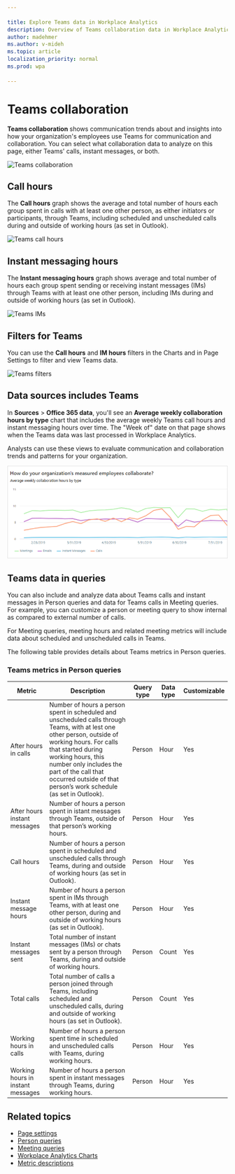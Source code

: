 ```yaml
---

title: Explore Teams data in Workplace Analytics
description: Overview of Teams collaboration data in Workplace Analytics
author: madehmer
ms.author: v-mideh
ms.topic: article
localization_priority: normal 
ms.prod: wpa

---
```


# Teams collaboration

**Teams collaboration** shows communication trends about and insights into how your organization's employees use Teams for communication and collaboration. You can select what collaboration data to analyze on this page, either Teams' calls, instant messages, or both.

![Teams collaboration](../images/wpa/use/teams-explore.png)
<!-- 1/25 not linked from any of the recommendations, can't guess page link, asking dev for it
## Access to Teams collaboration

**Teams collaboration** data is available through the recommendations within **See your insights** in the **Take action** section of a related insight. However, you can also go to [Teams collaboration](https://workplaceanalytics.office.com/Home/OrganizationalResiliency) to view it in Workplace Analytics.-->

## Call hours

The **Call hours** graph shows the average and total number of hours each group spent in calls with at least one other person, as either initiators or participants, through Teams, including scheduled and unscheduled calls during and outside of working hours (as set in Outlook).

![Teams call hours](../images/wpa/use/teams-explore-calls.png)

## Instant messaging hours

The **Instant messaging hours** graph shows average and total number of hours each group spent sending or receiving instant messages (IMs) through Teams with at least one other person, including IMs during and outside of working hours (as set in Outlook).

![Teams IMs](../images/wpa/use/teams-explore-ims.png)

## Filters for Teams

You can use the **Call hours** and **IM hours** filters in the Charts and in Page Settings to filter and view Teams data.

![Teams filters](../images/wpa/use/teams-filters.png)

## Data sources includes Teams

In **Sources** > **Office 365 data**, you'll see an **Average weekly collaboration hours by type** chart that includes the average weekly Teams call hours and instant messaging hours over time. The "Week of" date on that page shows when the Teams data was last processed in Workplace Analytics.

Analysts can use these views to evaluate communication and collaboration trends and patterns for your organization.

![Teams summary in Data sources](../images/wpa/Use/teams-data.png)

## Teams data in queries

You can also include and analyze data about Teams calls and instant messages in Person queries and data for Teams calls in Meeting queries. For example, you can customize a person or meeting query to show internal as compared to external number of calls.

For Meeting queries, meeting hours and related meeting metrics will include data about scheduled and unscheduled calls in Teams.

The following table provides details about Teams metrics in Person queries.

### Teams metrics in Person queries

|Metric |Description |Query type |Data type |Customizable |
|------|-----------|----------|---------|------------|
|After hours in calls| Number of hours a person spent in scheduled and unscheduled calls through Teams, with at lest one other person, outside of working hours. For calls that started during working hours, this number only includes the part of the call that occurred outside of that person’s work schedule (as set in Outlook).| Person| Hour| Yes|
|After hours instant messages| Number of hours a person spent in istant messages through Teams, outside of that person’s working hours. | Person| Hour| Yes|
|Call hours | Number of hours a person spent in scheduled and unscheduled calls through Teams, during and outside of working hours (as set in Outlook). | Person| Hour| Yes|
|Instant message hours | Number of hours a person spent in IMs through Teams, with at least one other person, during and outside of working hours (as set in Outlook). | Person| Hour| Yes|
|Instant messages sent | Total number of instant messages (IMs) or chats sent by a person through Teams, during and outside of working hours. | Person| Count| Yes|
|Total calls| Total number of calls a person joined through Teams, including scheduled and unscheduled calls, during and outside of working hours (as set in Outlook).| Person| Count| Yes |
|Working hours in calls| Number of hours a person spent time in scheduled and unscheduled calls with Teams, during working hours. | Person| Hour| Yes|
|Working hours in instant messages| Number of hours a person spent in instant messages through Teams, during working hours. | Person| Hour| Yes|

## Related topics

* [Page settings](../use/explore-page-settings.md)
* [Person queries](../tutorials/Person-queries.md)
* [Meeting queries](../tutorials/Meeting-queries.md)
* [Workplace Analytics Charts](../use/chart-types.md)
* [Metric descriptions](../use/metric-definitions.md)
